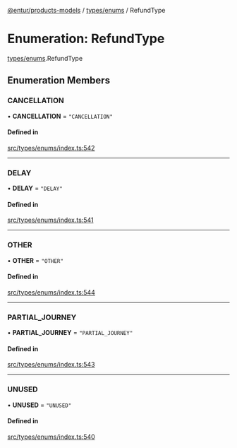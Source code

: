 [@entur/products-models](../README.md) / [types/enums](../modules/types_enums.md) / RefundType

# Enumeration: RefundType

[types/enums](../modules/types_enums.md).RefundType

## Enumeration Members

### CANCELLATION

• **CANCELLATION** = ``"CANCELLATION"``

#### Defined in

[src/types/enums/index.ts:542](https://github.com/entur/products-models/blob/main/src/types/enums/index.ts#L542)

___

### DELAY

• **DELAY** = ``"DELAY"``

#### Defined in

[src/types/enums/index.ts:541](https://github.com/entur/products-models/blob/main/src/types/enums/index.ts#L541)

___

### OTHER

• **OTHER** = ``"OTHER"``

#### Defined in

[src/types/enums/index.ts:544](https://github.com/entur/products-models/blob/main/src/types/enums/index.ts#L544)

___

### PARTIAL\_JOURNEY

• **PARTIAL\_JOURNEY** = ``"PARTIAL_JOURNEY"``

#### Defined in

[src/types/enums/index.ts:543](https://github.com/entur/products-models/blob/main/src/types/enums/index.ts#L543)

___

### UNUSED

• **UNUSED** = ``"UNUSED"``

#### Defined in

[src/types/enums/index.ts:540](https://github.com/entur/products-models/blob/main/src/types/enums/index.ts#L540)
